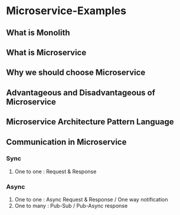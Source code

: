 # Microservice-Examples

## What is Monolith

## What is Microservice

## Why we should choose Microservice

## Advantageous and Disadvantageous of Microservice

## Microservice Architecture Pattern Language

## Communication in Microservice

### Sync

1. One to one : Request & Response 

### Async

1. One to one : Async Request & Response / One way notification
2. One to many : Pub-Sub / Pub-Async response